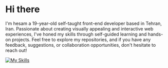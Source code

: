 # Hi there

I'm hesam a 19-year-old self-taught front-end developer based in Tehran, Iran. Passionate about creating visually appealing and interactive web experiences, I've honed my skills through self-guided learning and hands-on projects.
Feel free to explore my repositories, and if you have any feedback, suggestions, or collaboration opportunities, don't hesitate to reach out!

[![My Skills](https://skillicons.dev/icons?i=js,html,css,react,tailwind,git)](https://skillicons.dev)
